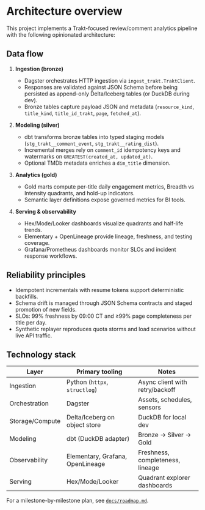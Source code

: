 # Architecture overview

This project implements a Trakt-focused review/comment analytics pipeline with the following opinionated architecture:

## Data flow

1. **Ingestion (bronze)**
   * Dagster orchestrates HTTP ingestion via `ingest_trakt.TraktClient`.
   * Responses are validated against JSON Schema before being persisted as append-only Delta/Iceberg tables (or DuckDB during dev).
   * Bronze tables capture payload JSON and metadata (`resource_kind`, `title_kind`, `title_id_trakt`, `page`, `fetched_at`).

2. **Modeling (silver)**
   * dbt transforms bronze tables into typed staging models (`stg_trakt__comment_event`, `stg_trakt__rating_dist`).
   * Incremental merges rely on `comment_id` idempotency keys and watermarks on `GREATEST(created_at, updated_at)`.
   * Optional TMDb metadata enriches a `dim_title` dimension.

3. **Analytics (gold)**
   * Gold marts compute per-title daily engagement metrics, Breadth vs Intensity quadrants, and hold-up indicators.
   * Semantic layer definitions expose governed metrics for BI tools.

4. **Serving & observability**
   * Hex/Mode/Looker dashboards visualize quadrants and half-life trends.
   * Elementary + OpenLineage provide lineage, freshness, and testing coverage.
   * Grafana/Prometheus dashboards monitor SLOs and incident response workflows.

## Reliability principles

* Idempotent incrementals with resume tokens support deterministic backfills.
* Schema drift is managed through JSON Schema contracts and staged promotion of new fields.
* SLOs: 99% freshness by 09:00 CT and ≥99% page completeness per title per day.
* Synthetic replayer reproduces quota storms and load scenarios without live API traffic.

## Technology stack

| Layer            | Primary tooling                     | Notes |
| ---------------- | ----------------------------------- | ----- |
| Ingestion        | Python (`httpx`, `structlog`)       | Async client with retry/backoff |
| Orchestration    | Dagster                            | Assets, schedules, sensors |
| Storage/Compute  | Delta/Iceberg on object store       | DuckDB for local dev |
| Modeling         | dbt (DuckDB adapter)                | Bronze → Silver → Gold |
| Observability    | Elementary, Grafana, OpenLineage    | Freshness, completeness, lineage |
| Serving          | Hex/Mode/Looker                     | Quadrant explorer dashboards |

For a milestone-by-milestone plan, see [`docs/roadmap.md`](roadmap.md).
